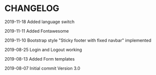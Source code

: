 CHANGELOG
=========

2019-11-18 Added language switch

2019-11-11 Added Fontawesome

2019-11-10 Bootstrap style "Sticky footer with fixed navbar" implemented

2019-08-25 Login and Logout working

2019-08-13 Added Form templates 

2019-08-07 Initial commit Version 3.0 
